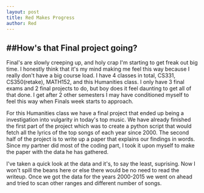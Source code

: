 ```yaml
---
layout: post
title: Red Makes Progress
author: Red
---
```



##How's that Final project going?
-------------------------------------

Final's are slowly creeping up, and holy crap I'm starting to get freak out big time.  I honestly think that it's my mind making me feel this way because I really don't have a big course load.  I have 4 classes in total, CS331, CS350(retake), MATH152, and this Humanities class.  I only have 3 final exams and 2 final projects to do, but boy does it feel daunting to get all of that done.  I get after 2 other semesters I may have conditioned myself to feel this way when Finals week starts to approach.

For this Humanities class we have a final project that ended up being a investigation into vulgarity in today's top music.  We have already finished the first part of the project which was to create a python script that would fetch all the lyrics of the top songs of each year since 2000.  The second half of the project is to write up a paper that explains our findings in words.  Since my partner did most of the coding part, I took it upon myself to make the paper with the data he has gathered.

I've taken a quick look at the data and it's, to say the least, suprising.  Now I won't spill the beans here or else there would be no need to read the writeup.  Once we got the data for the years 2000-2015 we went on ahead and tried to scan other ranges and different number of songs.  
